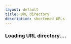 ```yaml
---
layout: default
title: URL directory
description: shortened URLs
---
```


### Loading URL directory....
<script src="https://ajax.googleapis.com/ajax/libs/jquery/3.3.1/jquery.min.js"></script>
<script>
 var url = "https://script.google.com/macros/s/AKfycbwQt4QiNTg8RjaAVd4KHZ_yClTbzgrvF34FZIIgEmIb8yGSHn8/exec?callback=loadData&id=1ZrGx_JUs8avZ3yT5nRf1eDI7pUl1PiP2Xrrlc0IGyuw&sheet=Sheet1";
// Make an AJAX call to Google Script
var request = jQuery.ajax({
      crossDomain: true,
      url: url,
      method: "GET",
      dataType: "jsonp"
    });
	
 // print the returned data from jsonp
  function loadData(e) {
  try {
  	var html = "<table class='col s12 striped centered responsive-table'><tr><th>ShortURL</th><th>Description</th><th>Full URL</th></tr>";
         for (var i = 1; i < e.length; i++) {
		html= html+ "<tr>";
		
		for (var j = 0; j < e[i].length; j++) {
		html = html + "<td>"+ e[i][j]+"</td>";
		}
		html= html+ "</tr>";
	 }
		html= html+ "</table>";
	      $("#main_content").html(html);
	}catch(err) {
        //$("#main_content").html("No such redirect present");
	}
}
  </script>
